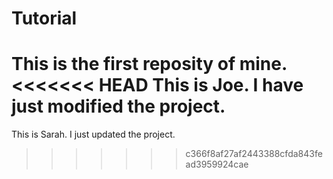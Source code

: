 # Tutorial
This is the first reposity of mine.
<<<<<<< HEAD
This is Joe. I have just modified the project.
=======
This is Sarah. I just updated the project.
>>>>>>> c366f8af27af2443388cfda843fead3959924cae
